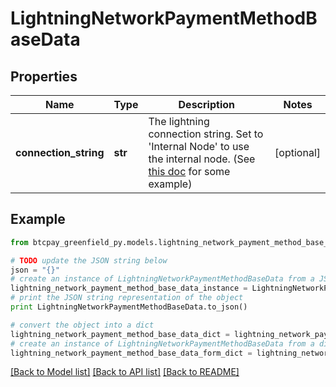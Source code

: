 # LightningNetworkPaymentMethodBaseData


## Properties
Name | Type | Description | Notes
------------ | ------------- | ------------- | -------------
**connection_string** | **str** | The lightning connection string. Set to &#39;Internal Node&#39; to use the internal node. (See [this doc](https://github.com/btcpayserver/BTCPayServer.Lightning/blob/master/README.md#examples) for some example) | [optional] 

## Example

```python
from btcpay_greenfield_py.models.lightning_network_payment_method_base_data import LightningNetworkPaymentMethodBaseData

# TODO update the JSON string below
json = "{}"
# create an instance of LightningNetworkPaymentMethodBaseData from a JSON string
lightning_network_payment_method_base_data_instance = LightningNetworkPaymentMethodBaseData.from_json(json)
# print the JSON string representation of the object
print LightningNetworkPaymentMethodBaseData.to_json()

# convert the object into a dict
lightning_network_payment_method_base_data_dict = lightning_network_payment_method_base_data_instance.to_dict()
# create an instance of LightningNetworkPaymentMethodBaseData from a dict
lightning_network_payment_method_base_data_form_dict = lightning_network_payment_method_base_data.from_dict(lightning_network_payment_method_base_data_dict)
```
[[Back to Model list]](../README.md#documentation-for-models) [[Back to API list]](../README.md#documentation-for-api-endpoints) [[Back to README]](../README.md)


